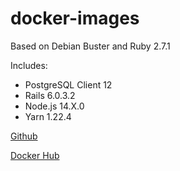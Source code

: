 # docker-images

Based on Debian Buster and Ruby 2.7.1

Includes:
* PostgreSQL Client 12
* Rails 6.0.3.2
* Node.js 14.X.0
* Yarn 1.22.4

[Github](https://github.com/allexus39/docker-images)

[Docker Hub](https://hub.docker.com/u/allexus39)

